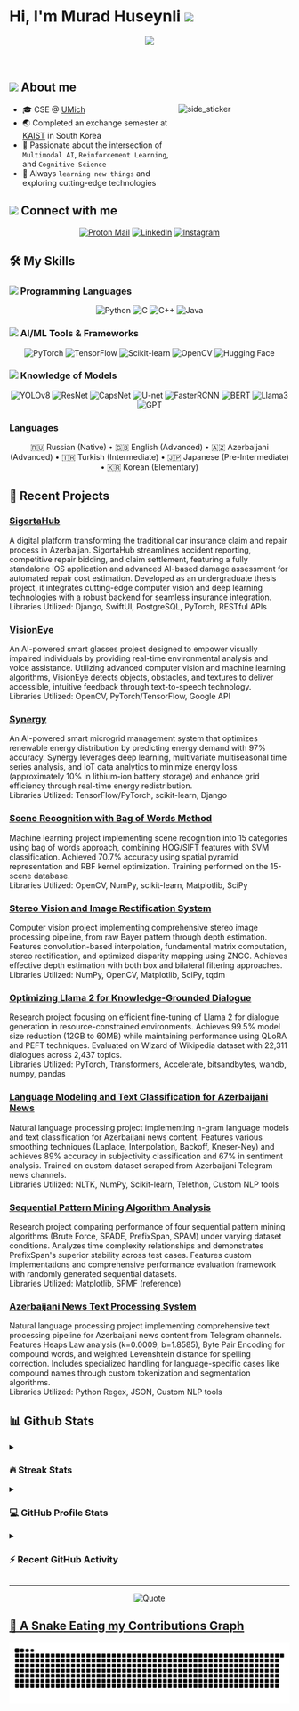# Hi, I'm Murad Huseynli <img src="https://media.giphy.com/media/hvRJCLFzcasrR4ia7z/giphy.gif" width="35">

<p align="center">
  <a href="https://github.com/DenverCoder1/readme-typing-svg"><img src="https://readme-typing-svg.herokuapp.com?font=Time+New+Roman&color=%23C8BE25&size=25&center=true&vCenter=true&width=600&height=100&lines=Machine+Learning+Engineer;Computer+Science+Student+@ADA;Researcher+@CeDAR;Exchange+Student+@KAIST;Deep+Learning+Enthusiast;Always+learning+new+things"></a>
</p>

<br>

## <picture><img src = "https://github.com/7oSkaaa/7oSkaaa/blob/main/Images/about_me.gif?raw=true" width = 50px></picture> About me

<img align="right" width=200px height=200px alt="side_sticker" src="https://media.giphy.com/media/TEnXkcsHrP4YedChhA/giphy.gif" />

- 🎓 CSE @ [UMich](https://umich.edu) 
- 🌏 Completed an exchange semester at [KAIST](https://www.kaist.ac.kr) in South Korea
- 🤖 Passionate about the intersection of `Multimodal AI`, `Reinforcement Learning`, and `Cognitive Science`
- 🌱 Always `learning new things` and exploring cutting-edge technologies

## <picture><img src="https://github.com/7oSkaaa/7oSkaaa/blob/main/Images/Connect-with-me.gif?raw=true" width="100px"></picture> Connect with me
<p align="center">
    <a href="mailto:muradhuseynli@proton.me"><img src="https://img.shields.io/badge/protonmail-%238B89CC.svg?style=plastic&logo=protonmail&logoColor=white" alt="Proton Mail"/></a>
    <a href="https://www.linkedin.com/in/Murad-Huseynli"><img src="https://img.shields.io/badge/LinkedIn-0077B5?style=plastic&logo=linkedin&logoColor=white" alt="LinkedIn"/></a>
    <a href="https://www.instagram.com/murad.huseynli23/"><img src="https://img.shields.io/badge/instagram-%23E4405F.svg?style=plastic&logo=instagram&logoColor=white" alt="Instagram"/></a>
</p>

</p>

## 🛠️ My Skills

### <picture><img src = "https://github.com/7oSkaaa/7oSkaaa/blob/main/Images/Programming_Languages.gif?raw=true" width = 50px></picture> Programming Languages

<p align="center">
    <img alt="Python" src="https://img.shields.io/badge/Python%20-%2314354C.svg?style=plastic&logo=python&logoColor=white">
    <img alt="C" src="https://img.shields.io/badge/C%20-%232370ED.svg?style=plastic&logo=c&logoColor=white">
    <img alt="C++" src="https://img.shields.io/badge/C++%20-%2300599C.svg?style=plastic&logo=c%2B%2B&logoColor=white">
    <img alt="Java" src="https://img.shields.io/badge/Java-%23007396.svg?style=plastic&logo=java&logoColor=white">
</p>

### <picture><img src = "https://github.com/7oSkaaa/7oSkaaa/blob/main/Images/Software_Tools.gif?raw=true" width = 50px></picture> AI/ML Tools & Frameworks

<p align="center">
    <img alt="PyTorch" src="https://img.shields.io/badge/PyTorch-%23EE4C2C.svg?style=plastic&logo=pytorch&logoColor=white">
    <img alt="TensorFlow" src="https://img.shields.io/badge/TensorFlow-%23FF6F00.svg?style=plastic&logo=tensorflow&logoColor=white">
    <img alt="Scikit-learn" src="https://img.shields.io/badge/scikit--learn-%23F7931E.svg?style=plastic&logo=scikit-learn&logoColor=white">
    <img alt="OpenCV" src="https://img.shields.io/badge/opencv-%23white.svg?style=plastic&logo=opencv&logoColor=white">
    <img alt="Hugging Face" src="https://img.shields.io/badge/Hugging%20Face-%23FFD21E.svg?style=plastic&logo=huggingface&logoColor=black">
</p>

### <picture><img src = "https://github.com/7oSkaaa/7oSkaaa/blob/main/Images/Statistics.gif?raw=true" width= 50px></picture> Knowledge of Models

<p align="center">
    <img alt="YOLOv8" src="https://img.shields.io/badge/YOLOv8-%23FF6F00.svg?style=plastic&logo=YOLO&logoColor=white">
    <img alt="ResNet" src="https://img.shields.io/badge/ResNet-%23007396.svg?style=plastic&logo=DeepLearning&logoColor=white">
    <img alt="CapsNet" src="https://img.shields.io/badge/CapsNet-%23F7931E.svg?style=plastic&logo=DeepLearning&logoColor=white">
    <img alt="U-net" src="https://img.shields.io/badge/U--Net-%23EE4C2C.svg?style=plastic&logo=DeepLearning&logoColor=white">
    <img alt="FasterRCNN" src="https://img.shields.io/badge/FasterRCNN-%2314354C.svg?style=plastic&logo=DeepLearning&logoColor=white">
    <img alt="BERT" src="https://img.shields.io/badge/BERT-%23FFD21E.svg?style=plastic&logo=DeepLearning&logoColor=black">
    <img alt="Llama3" src="https://img.shields.io/badge/Llama3-%23FF6F00.svg?style=plastic&logo=DeepLearning&logoColor=white">
    <img alt="GPT" src="https://img.shields.io/badge/GPT-%23FF6F00.svg?style=plastic&logo=DeepLearning&logoColor=white">
</p>

### Languages

<p align="center">
    🇷🇺 Russian (Native) • 🇬🇧 English (Advanced) • 🇦🇿 Azerbaijani (Advanced) • 
    🇹🇷 Turkish (Intermediate) • 🇯🇵 Japanese (Pre-Intermediate) • 🇰🇷 Korean (Elementary)
</p>


<p>

## 📝 Recent Projects
### [SigortaHub](https://github.com/Murad-Huseynli/SigortaHub-InsuranceHub-)<br>
A digital platform transforming the traditional car insurance claim and repair process in Azerbaijan. SigortaHub streamlines accident reporting, competitive repair bidding, and claim settlement, featuring a fully standalone iOS application and advanced AI-based damage assessment for automated repair cost estimation. Developed as an undergraduate thesis project, it integrates cutting-edge computer vision and deep learning technologies with a robust backend for seamless insurance integration.<br> Libraries Utilized: Django, SwiftUI, PostgreSQL, PyTorch, RESTful APIs

### [VisionEye](https://github.com/Murad-Huseynli/VisionEye)<br>
An AI-powered smart glasses project designed to empower visually impaired individuals by providing real-time environmental analysis and voice assistance. Utilizing advanced computer vision and machine learning algorithms, VisionEye detects objects, obstacles, and textures to deliver accessible, intuitive feedback through text-to-speech technology.<br> Libraries Utilized: OpenCV, PyTorch/TensorFlow, Google API

### [Synergy](https://github.com/Murad-Huseynli/Synergy)<br>
An AI-powered smart microgrid management system that optimizes renewable energy distribution by predicting energy demand with 97% accuracy. Synergy leverages deep learning, multivariate multiseasonal time series analysis, and IoT data analytics to minimize energy loss (approximately 10% in lithium-ion battery storage) and enhance grid efficiency through real-time energy redistribution.<br> Libraries Utilized: TensorFlow/PyTorch, scikit-learn, Django

### [Scene Recognition with Bag of Words Method](https://github.com/Murad-Huseynli/scene_recognition_with_bag_of_words)<br>
Machine learning project implementing scene recognition into 15 categories using bag of words approach, combining HOG/SIFT features with SVM classification. Achieved 70.7% accuracy using spatial pyramid representation and RBF kernel optimization. Training performed on the 15-scene database.<br>
Libraries Utilized: OpenCV, NumPy, scikit-learn, Matplotlib, SciPy

### [Stereo Vision and Image Rectification System](https://github.com/Murad-Huseynli/stereo_vision_image_rectification)<br>
Computer vision project implementing comprehensive stereo image processing pipeline, from raw Bayer pattern through depth estimation. Features convolution-based interpolation, fundamental matrix computation, stereo rectification, and optimized disparity mapping using ZNCC. Achieves effective depth estimation with both box and bilateral filtering approaches.<br>
Libraries Utilized: NumPy, OpenCV, Matplotlib, SciPy, tqdm

### [Optimizing Llama 2 for Knowledge-Grounded Dialogue](https://github.com/Murad-Huseynli/knowledge_grounded_dialogue_system)<br>
Research project focusing on efficient fine-tuning of Llama 2 for dialogue generation in resource-constrained environments. Achieves 99.5% model size reduction (12GB to 60MB) while maintaining performance using QLoRA and PEFT techniques. Evaluated on Wizard of Wikipedia dataset with 22,311 dialogues across 2,437 topics.<br>
Libraries Utilized: PyTorch, Transformers, Accelerate, bitsandbytes, wandb, numpy, pandas

### [Language Modeling and Text Classification for Azerbaijani News](https://github.com/Murad-Huseynli/language_modeling_and_text_classification)<br>
Natural language processing project implementing n-gram language models and text classification for Azerbaijani news content. Features various smoothing techniques (Laplace, Interpolation, Backoff, Kneser-Ney) and achieves 89% accuracy in subjectivity classification and 67% in sentiment analysis. Trained on custom dataset scraped from Azerbaijani Telegram news channels.<br>
Libraries Utilized: NLTK, NumPy, Scikit-learn, Telethon, Custom NLP tools
</p>

### [Sequential Pattern Mining Algorithm Analysis](https://github.com/Murad-Huseynli/sequential_pattern_mining/blob/main/README.md)<br>
Research project comparing performance of four sequential pattern mining algorithms (Brute Force, SPADE, PrefixSpan, SPAM) under varying dataset conditions. Analyzes time complexity relationships and demonstrates PrefixSpan's superior stability across test cases. Features custom implementations and comprehensive performance evaluation framework with randomly generated sequential datasets.<br>
Libraries Utilized: Matplotlib, SPMF (reference)

### [Azerbaijani News Text Processing System](https://github.com/Murad-Huseynli/azerbaijani_nlp_corpus_project)<br>
Natural language processing project implementing comprehensive text processing pipeline for Azerbaijani news content from Telegram channels. Features Heaps Law analysis (k=0.0009, b=1.8585), Byte Pair Encoding for compound words, and weighted Levenshtein distance for spelling correction. Includes specialized handling for language-specific cases like compound names through custom tokenization and segmentation algorithms.<br>
Libraries Utilized: Python Regex, JSON, Custom NLP tools

## 📊 Github Stats

<details><summary><h3>🔥 Streak Stats</h3></summary>

----	

<p align="center"><img src="https://github-readme-streak-stats.herokuapp.com/?user=Murad-Huseynli&theme=tokyonight_duo" alt="Murad-Huseynli" /></p>

</details>

<details><summary><h3>💻 GitHub Profile Stats</h3></summary>

----

<p align="center">
    <a href="https://github.com/anuraghazra/github-readme-stats">
	    <img alt="Murad-Huseynli's Github Stats" src="https://github-readme-stats.vercel.app/api?username=Murad-Huseynli&show_icons=true&count_private=true&locale=en&theme=tokyonight&layout=compact" height="230px"/></a>
	  <img src="https://github-readme-stats.vercel.app/api/top-langs?username=Murad-Huseynli&langs_count=10&show_icons=true&locale=en&theme=tokyonight" alt="Murad-Huseynli" height="230px"/>
<br/>

<b>Note:</b> Top languages is only a metric of the languages my public code consists of and doesn't reflect experience or skill level.
</p>
</details>

<details><summary><h3>⚡ Recent GitHub Activity</h3></summary>

----

[![Murad's github activity graph](https://github-readme-activity-graph.cyclic.app/graph?username=Murad-Huseynli&theme=github)](https://github.com/Murad-Huseynli/github-readme-activity-graph)

</details>

---

<p align = "center">
	<a href="https://github.com/piyushsuthar/github-readme-quotes"> <img alt = "Quote" src="https://quotes-github-readme.vercel.app/api?type=horizontal&theme=tokyonight&animation=grow_out_in&quoteCategory=programming">
</p>

## 🐍 A Snake Eating my Contributions Graph
	
<p align = "center">
	<img src = "https://github.com/7oSkaaa/7oSkaaa/blob/output/github-contribution-grid-snake.svg?" alt = "Snake Game"/>
</p>
